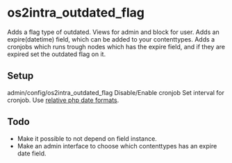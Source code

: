 os2intra_outdated_flag
======================

Adds a flag type of outdated. Views for admin and block for user.
Adds an expire(datetime) field, which can be added to your contenttypes.
Adds a cronjobs which runs trough nodes which has the expire field, and if they
are expired set the outdated flag on it.

Setup
-----
admin/config/os2intra_outdated_flag
    Disable/Enable cronjob
    Set interval for cronjob. Use [relative php date formats](http://www.php.net/manual/en/datetime.formats.relative.php).


Todo
----

- Make it possible to not depend on field instance.
- Make an admin interface to choose which contenttypes has an expire date field.

